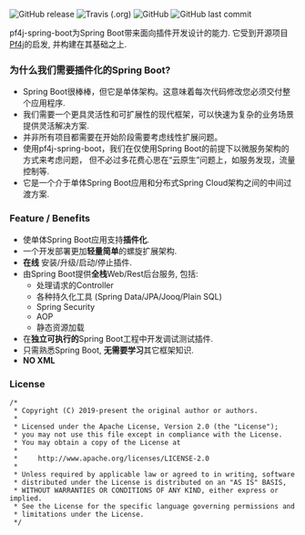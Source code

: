 ![GitHub release](https://img.shields.io/github/release/hank-cp/pf4j-spring-boot.svg)
![Travis (.org)](https://img.shields.io/travis/hank-cp/pf4j-spring-boot.svg)
![GitHub](https://img.shields.io/github/license/hank-cp/pf4j-spring-boot.svg)
![GitHub last commit](https://img.shields.io/github/last-commit/hank-cp/pf4j-spring-boot.svg)
<!---
[![](https://jitpack.io/v/hank-cp/pf4j-spring-boot.svg)](https://jitpack.io/#hank-cp/pf4j-spring-boot)
-->

pf4j-spring-boot为Spring Boot带来面向插件开发设计的能力. 它受到开源项目[Pf4j](https://pf4j.org/)的启发, 并构建在其基础之上. 

### 为什么我们需要插件化的Spring Boot?
* Spring Boot很棒棒，但它是单体架构。这意味着每次代码修改您必须交付整个应用程序.
* 我们需要一个更具灵活性和可扩展性的现代框架，可以快速为复杂的业务场景提供灵活解决方案. 
* 并非所有项目都需要在开始阶段需要考虑线性扩展问题。
* 使用pf4j-spring-boot，我们在仅使用Spring Boot的前提下以微服务架构的方式来考虑问题，
但不必过多花费心思在“云原生”问题上，如服务发现，流量控制等.
* 它是一个介于单体Spring Boot应用和分布式Spring Cloud架构之间的中间过渡方案.

### Feature / Benefits
* 使单体Spring Boot应用支持**插件化**.
* 一个开发部署更加**轻量简单**的螺旋扩展架构.
* **在线** 安装/升级/启动/停止插件.
* 由Spring Boot提供**全栈**Web/Rest后台服务, 包括:
    * 处理请求的Controller
    * 各种持久化工具 (Spring Data/JPA/Jooq/Plain SQL)
    * Spring Security
    * AOP
    * 静态资源加载
* 在**独立可执行的**Spring Boot工程中开发调试测试插件.
* 只需熟悉Spring Boot, **无需要学习**其它框架知识. 
* **NO XML**

### License 

```
/*
 * Copyright (C) 2019-present the original author or authors.
 *
 * Licensed under the Apache License, Version 2.0 (the "License");
 * you may not use this file except in compliance with the License.
 * You may obtain a copy of the License at
 *
 *     http://www.apache.org/licenses/LICENSE-2.0
 *
 * Unless required by applicable law or agreed to in writing, software
 * distributed under the License is distributed on an "AS IS" BASIS,
 * WITHOUT WARRANTIES OR CONDITIONS OF ANY KIND, either express or implied.
 * See the License for the specific language governing permissions and
 * limitations under the License.
 */
```